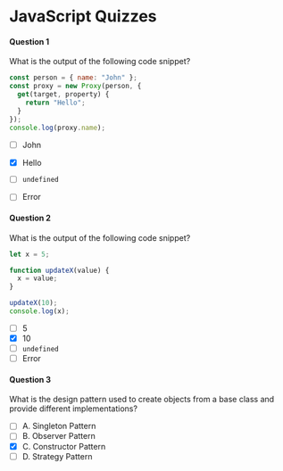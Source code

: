 # JavaScript Quizzes

#### Question 1

What is the output of the following code snippet?
```js
const person = { name: "John" };
const proxy = new Proxy(person, {
  get(target, property) {
    return "Hello";
  }
});
console.log(proxy.name);
```

- [ ] John
- [x] Hello
- [ ] `undefined`
- [ ] Error


#### Question 2

What is the output of the following code snippet?
```js
let x = 5;

function updateX(value) {
  x = value;
}

updateX(10);
console.log(x);
```

- [ ] 5
- [x] 10
- [ ] `undefined`
- [ ] Error

#### Question 3
What is the design pattern used to create objects from a base class and provide different implementations?

- [ ] A. Singleton Pattern
- [ ] B. Observer Pattern
- [x] C. Constructor Pattern
- [ ] D. Strategy Pattern
